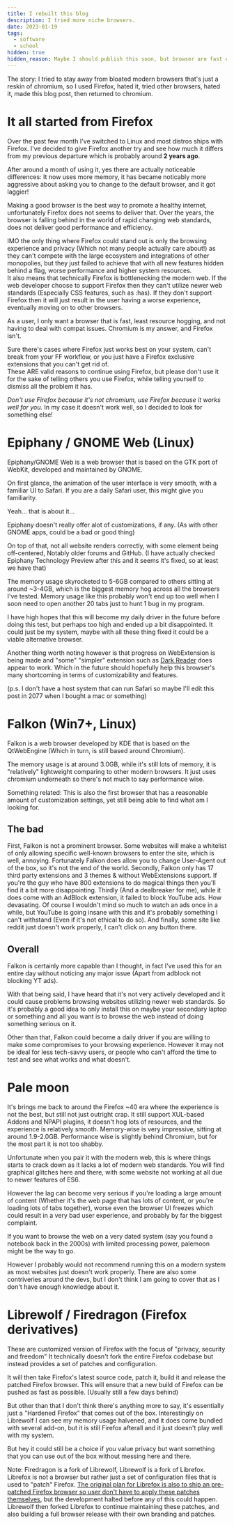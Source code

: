 ```yaml
---
title: I rebuilt this blog
description: I tried more niche browsers.
date: 2023-01-19
tags:
  - software
  - school
hidden: true
hidden_reason: Maybe I should publish this soon, but browser are fast evolving things so I might need to redo this.
---
```

The story:
I tried to stay away from bloated modern browsers that's just a reskin of chromium, so I used Firefox, hated it, tried other browsers, hated it, made this blog post, then returned to chromium.

# It all started from Firefox
Over the past few month I've switched to Linux and most distros ships with Firefox.
I've decided to give Firefox another try and see how much it differs from my previous departure which is probably around **2 years ago**.

After around a month of using it, yes there are actually noticeable differences:
It now uses more memory, it has became noticably more aggressive about asking you to change to the default browser, and it got laggier!

Making a good browser is the best way to promote a healthy internet, unfortunately Firefox does not seems to deliver that.
Over the years, the browser is falling behind in the world of rapid changing web standards, does not deliver good performance and efficiency.

IMO the only thing where Firefox could stand out is only the browsing experience and privacy (Which not many people actually care about!) as they can't compete with the large ecosystem and integrations of other monopolies, but they just failed to achieve that with all new features hidden behind a flag, worse performance and higher system resources.  
It also means that technically Firefox is bottlenecking the modern web. If the web developer choose to support Firefox then they can't utilize newer web standards (Especially CSS features, such as :has). If they don't support Firefox then it will just result in the user having a worse experience, eventually moving on to other browsers.

As a user, I only want a browser that is fast, least resource hogging, and not having to deal with compat issues. Chromium is my answer, and Firefox isn't.

Sure there's cases where Firefox just works best on your system, can't break from your FF workflow, or you just have a Firefox exclusive extensions that you can't get rid of.  
These ARE valid reasons to continue using Firefox, but please don't use it for the sake of telling others you use Firefox, while telling yourself to dismiss all the problem it has.

_Don't use Firefox because it's not chromium, use Firefox because it works well for you._
In my case it doesn't work well, so I decided to look for something else!

# Epiphany / GNOME Web (Linux)
Epiphany/GNOME Web is a web browser that is based on the GTK port of WebKit, developed and maintained by GNOME.  

On first glance, the animation of the user interface is very smooth, with a familiar UI to Safari.
If you are a daily Safari user, this might give you familiarity.

Yeah... that is about it...

Epiphany doesn't really offer alot of customizations, if any. (As with other GNOME apps, could be a bad or good thing)

On top of that, not all website renders correctly, with some element being off-centered, Notably older forums and GitHub.
(I have actually checked Epiphany Technology Preview after this and it seems it's fixed, so at least we have that)

The memory usage skyrocketed to 5-6GB compared to others sitting at around ~3-4GB, which is the biggest memory hog across all the browsers I've tested.
Memory usage like this probably won't end up too well when I soon need to open another 20 tabs just to hunt 1 bug in my program.

I have high hopes that this will become my daily driver in the future before doing this test, but perhaps too high and ended up a bit disappointed.
It could just be my system, maybe with all these thing fixed it could be a viable alternative browser.

Another thing worth noting however is that progress on WebExtension is being made and "some" "simpler" extension such as [Dark Reader](https://addons.mozilla.org/en-US/firefox/addon/darkreader/?utm_source=addons.mozilla.org&utm_medium=referral&utm_content=search) does appear to work. Which in the future should hopefully help this browser's many shortcoming in terms of customizability and features.

(p.s. I don't have a host system that can run Safari so maybe I'll edit this post in 2077 when I bought a mac or something)

# Falkon (Win7+, Linux)
Falkon is a web browser developed by KDE that is based on the QtWebEngine (Which in turn, is still based around Chromium).

The memory usage is at around 3.0GB, while it's still lots of memory, it is "relatively" lightweight comparing to other modern browsers.
It just uses chromium underneath so there's not much to say performance wise.

Something related: This is also the first browser that has a reasonable amount of customization settings, yet still being able to find what am I looking for.

## The bad
First, Falkon is not a prominent browser. Some websites will make a whitelist of only allowing specific well-known browsers to enter the site, which is well, annoying.
Fortunately Falkon does allow you to change User-Agent out of the box, so it's not the end of the world.
Secondly, Falkon only has 17 third party extensions and 3 themes & without WebExtensions support. If you're the guy who have 800 extensions to do magical things then you'll find it a bit more disappointing.
Thirdly (And a dealbreaker for me), while it does come with an AdBlock extension, it failed to block YouTube ads. How devasating.
Of course I wouldn't mind so much to watch an ads once in a while, but YouTube is going insane with this and it's probably something I can't withstand (Even if it's not ethical to do so).
And finally, some site like reddit just doesn't work properly, I can't click on any button there.

## Overall
Falkon is certainly more capable than I thought, in fact I've used this for an entire day without noticing any major issue (Apart from adblock not blocking YT ads).

With that being said, I have heard that it's not very actively developed and it could cause problems browsing websites utilizing newer web standards. So it's probably a good idea to only install this on maybe your secondary laptop or something and all you want is to browse the web instead of doing something serious on it.

Other than that, Falkon could become a daily driver if you are willing to make some compromises to your browsing experience.
However it may not be ideal for less tech-savvy users, or people who can't afford the time to test and see what works and what doesn't.

# Pale moon
It's brings me back to around the Firefox ~40 era where the experience is not the best, but still not just outright crap.
It still support XUL-based Addons and NPAPI plugins, it doesn't hog lots of resources, and the experience is relatively smooth.
Memory-wise is very impressive, sitting at around 1.9-2.0GB.
Performance wise is slightly behind Chromium, but for the most part it is not too shabby.

Unfortunate when you pair it with the modern web, this is where things starts to crack down as it lacks a lot of modern web standards.
You will find graphical glitches here and there, with some website not working at all due to newer features of ES6.

However the lag can become very serious if you're loading a large amount of content (Whether it's the web page that has lots of content, or you're loading lots of tabs together), worse even the browser UI freezes which could result in a very bad user experience, and probably by far the biggest complaint.

If you want to browse the web on a very dated system (say you found a notebook back in the 2000s) with limited processing power, palemoon might be the way to go.

However I probably would not recommend running this on a modern system as most websites just doesn't work properly.
There are also some contriveries around the devs, but I don't think I am going to cover that as I don't have enough knowledge about it.

# Librewolf / Firedragon (Firefox derivatives)
These are customized version of Firefox with the focus of "privacy, security and freedom"
It technically doesn't fork the entire Firefox codebase but instead provides a set of patches and configuration.

It will then take Firefox's latest source code, patch it, build it and release the patched Firefox browser.
This will ensure that a new build of Firefox can be pushed as fast as possible. (Usually still a few days behind)

But other than that I don't think there's anything more to say, it's essentially just a "Hardened Firefox" that comes out of the box.
Interestingly on Librewolf I can see my memory usage halvened, and it does come bundled with several add-on, but it is still Firefox afterall and it just doesn't play well with my system.

But hey it could still be a choice if you value privacy but want something that you can use out of the box without messing here and there.

Note: Firedragon is a fork of Librewolf, Librewolf is a fork of Librefox.  
Librefox is not a browser but rather just a set of configuration files that is used to "patch" Firefox. [The original plan for Librefox is also to ship an pre-patched Firefox browser so user don't have to apply these patches themselves](https://github.com/intika/Librefox/issues/55), but the development halted before any of this could happen.
Librewolf then forked Librefox to continue maintaining these patches, and also building a full browser release with their own branding and patches.